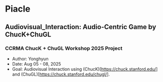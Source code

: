 # Piacle
## Audiovisual_Interaction: Audio-Centric Game by ChucK+ChuGL
### CCRMA ChucK + ChuGL Workshop 2025 Project

- Author: Yonghyun
- Date: Aug 05 - 08, 2025 
- Goal: Audiovisual Interaction using (ChucK)[https://chuck.stanford.edu/] and (ChuGL)[https://chuck.stanford.edu/chugl/].
